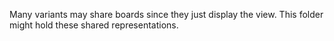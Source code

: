 Many variants may share boards since they just display the view.  This folder
might hold these shared representations.